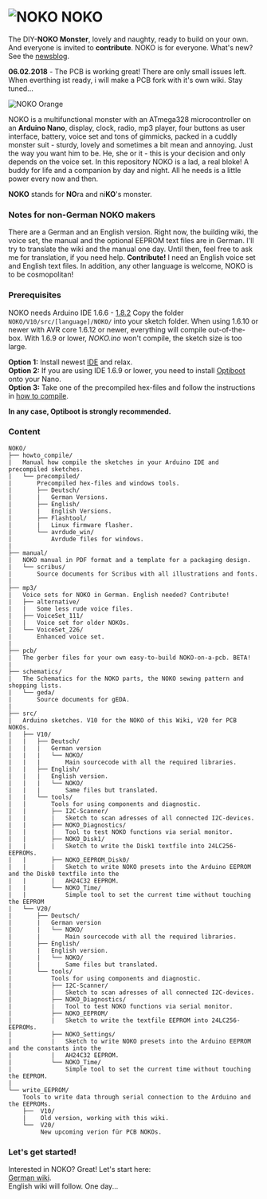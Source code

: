 # ![NOKO](http://www.nikolairadke.de/NOKO/noko_klein.png) NOKO

The DIY-**NOKO Monster**, lovely and naughty, ready to build on your own. And everyone is invited to **contribute**. NOKO is for everyone. What's new? See the [newsblog](https://github.com/NikolaiRadke/NOKO/tree/master/NEWS.md).  

**06.02.2018** - The PCB is working great! There are only small issues left. When everthing ist ready, i will make a PCB fork with it's own wiki. Stay tuned...   
  
![NOKO Orange](http://www.nikolairadke.de/NOKO/noko_echt.png)  

NOKO is a multifunctional monster with an ATmega328  microcontroller on an **Arduino Nano**, display, clock, radio, mp3 player, four buttons as user interface, battery, voice set and  tons of gimmicks, packed in a cuddly monster suit - sturdy,
lovely and sometimes a bit mean and annoying. Just the way you want him to be. He, she or it - this is your decision     and only depends on the voice set. In this repository NOKO is a lad, a real bloke! A buddy for life and a companion by day and night. All he needs is a little power every now and then.  

**NOKO** stands for **NO**ra and ni**KO**'s monster.

### Notes for non-German NOKO makers
There are a German and an English version. Right now, the building wiki, the voice set, the manual and the optional EEPROM text files are in German. I'll try to translate the wiki and the manual one day. Until then, feel free to ask me for translation, if you need help. **Contribute!** I need an English voice set and English text files. In addition, any other language is welcome, NOKO is to be cosmopolitan!

### Prerequisites
NOKO needs Arduino IDE 1.6.6 - [1.8.2](https://www.arduino.cc/en/Main/Software) Copy the folder `NOKO/V10/src/[language]/NOKO/` into your sketch folder. When using 1.6.10 or newer with AVR core 1.6.12 or newer, everything will compile out-of-the-box. With 1.6.9 or lower, *NOKO.ino* won't compile, the sketch size is too large. 

**Option 1:** Install newest  [IDE](https://www.arduino.cc/en/Main/Software) and relax.  
**Option 2:** If you are using IDE 1.6.9 or lower, you need to install [Optiboot](https://github.com/Optiboot/optiboot) onto your Nano.  
**Option 3:** Take one of the precompiled hex-files and follow the instructions in [how to compile](https://github.com/NikolaiRadke/NOKO/tree/master/howto_compile).  

**In any case, Optiboot is strongly recommended.**

### Content

```
NOKO/
├── howto_compile/
|   Manual how compile the sketches in your Arduino IDE and precompiled sketches.  
|   └── precompiled/
|       Precompiled hex-files and windows tools.
|       ├── Deutsch/
|       |   German Versions.
|       ├── English/
|       |   English Versions.
|       ├── Flashtool/
|       |   Linux firmware flasher.
|       └── avrdude_win/
|           Avrdude files for windows.
|
├── manual/
|   NOKO manual in PDF format and a template for a packaging design.
|   └── scribus/
|       Source documents for Scribus with all illustrations and fonts.
|
├── mp3/
|   Voice sets for NOKO in German. English needed? Contribute!
|   ├── alternative/
|   |   Some less rude voice files.
|   ├── VoiceSet_111/
|   |   Voice set for older NOKOs.
|   └── VoiceSet_226/
|       Enhanced voice set.
| 
├── pcb/
|   The gerber files for your own easy-to-build NOKO-on-a-pcb. BETA!  
|
├── schematics/
|   The Schematics for the NOKO parts, the NOKO sewing pattern and shopping lists.
|   └── geda/
|       Source documents for gEDA.
|
├── src/
|   Arduino sketches. V10 for the NOKO of this Wiki, V20 for PCB NOKOs.  
|   ├── V10/
|   |   ├── Deutsch/
|   |   |   German version
|   |   |   └── NOKO/
|   |   |       Main sourcecode with all the required libraries.
|   |   ├── English/
|   |   |   English version. 
|   |   |   └── NOKO/
|   |   |       Same files but translated. 
|   |   └── tools/
|   |       Tools for using components and diagnostic.    
|   |       ├── I2C-Scanner/
|   |       |   Sketch to scan adresses of all connected I2C-devices.
|   |       ├── NOKO_Diagnostics/
|   |       |   Tool to test NOKO functions via serial monitor.
|   |       ├── NOKO_Disk1/
|   |       |   Sketch to write the Disk1 textfile into 24LC256-EEPROMs.
|   |       ├── NOKO_EEPROM_Disk0/
|   |       |   Sketch to write NOKO presets into the Arduino EEPROM and the Disk0 textfile into the
|   |       |   AH24C32 EEPROM.
|   |       └── NOKO_Time/
|   |           Simple tool to set the current time without touching the EEPROM
|   └── V20/
|       ├── Deutsch/
|       |   German version
|       |   └── NOKO/
|       |       Main sourcecode with all the required libraries.
|       ├── English/
|       |   English version. 
|       |   └── NOKO/
|       |       Same files but translated. 
|       └── tools/
|           Tools for using components and diagnostic.    
|           ├── I2C-Scanner/
|           |   Sketch to scan adresses of all connected I2C-devices.
|           ├── NOKO_Diagnostics/
|           |   Tool to test NOKO functions via serial monitor.
|           ├── NOKO_EEPROM/
|           |   Sketch to write the textfile EEPROM into 24LC256-EEPROMs.
|           ├── NOKO_Settings/
|           |   Sketch to write NOKO presets into the Arduino EEPROM and the constants into the
|           |   AH24C32 EEPROM.
|           └── NOKO_Time/
|               Simple tool to set the current time without touching the EEPROM.
|    
└── write_EEPROM/
    Tools to write data through serial connection to the Arduino and the EEPROMs. 
    ├──  V10/
    |    Old version, working with this wiki.  
    └──  V20/
         New upcoming verion für PCB NOKOs.
```
### Let's get started!

Interested in NOKO? Great! Let's start here:  
[German wiki](https://github.com/NikolaiRadke/NOKO/wiki).  
English wiki will follow. One day...
